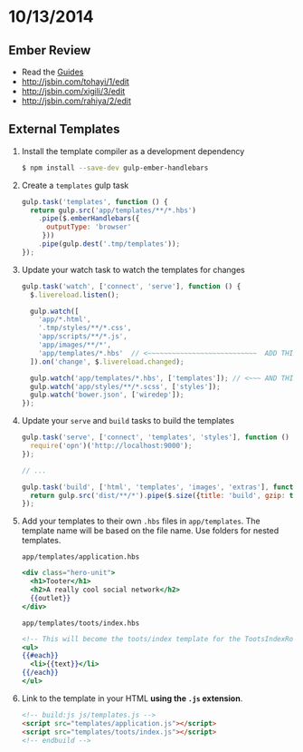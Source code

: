 # 10/13/2014

## Ember Review
- Read the [Guides](http://emberjs.com/guides/)
- http://jsbin.com/tohayi/1/edit
- http://jsbin.com/xigili/3/edit
- http://jsbin.com/rahiya/2/edit

## External Templates

1. Install the template compiler as a development dependency

    ```sh
    $ npm install --save-dev gulp-ember-handlebars
    ```

2. Create a `templates` gulp task

    ```js
    gulp.task('templates', function () {
      return gulp.src('app/templates/**/*.hbs')
        .pipe($.emberHandlebars({
          outputType: 'browser'
         }))
        .pipe(gulp.dest('.tmp/templates'));
    });
    ```

3. Update your watch task to watch the templates for changes

    ```js
   gulp.task('watch', ['connect', 'serve'], function () {
      $.livereload.listen();

      gulp.watch([
        'app/*.html',
        '.tmp/styles/**/*.css',
        'app/scripts/**/*.js',
        'app/images/**/*',
        'app/templates/*.hbs'  // <~~~~~~~~~~~~~~~~~~~~~~~~~~~  ADD THIS
      ]).on('change', $.livereload.changed);

      gulp.watch('app/templates/*.hbs', ['templates']); // <~~~ AND THIS
      gulp.watch('app/styles/**/*.scss', ['styles']);
      gulp.watch('bower.json', ['wiredep']);
    });
    ```

4. Update your `serve` and `build` tasks to build the templates

    ```js
    gulp.task('serve', ['connect', 'templates', 'styles'], function () {
      require('opn')('http://localhost:9000');
    });

    // ...

    gulp.task('build', ['html', 'templates', 'images', 'extras'], function () {
      return gulp.src('dist/**/*').pipe($.size({title: 'build', gzip: true}));
    });
    ```

5. Add your templates to their own `.hbs` files in `app/templates`. The template name will be based on the file name. Use folders for nested templates.

    `app/templates/application.hbs`

    ```hbs
    <div class="hero-unit">
      <h1>Tooter</h1>
      <h2>A really cool social network</h2>
      {{outlet}}
    </div>
    ```

    `app/templates/toots/index.hbs`

    ```hbs
    <!-- This will become the toots/index template for the TootsIndexRoute -->
    <ul>
    {{#each}}
      <li>{{text}}</li>
    {{/each}}
    </ul>
    ```

6. Link to the template in your HTML **using the `.js` extension**.

    ```html
    <!-- build:js js/templates.js -->
    <script src="templates/application.js"></script>
    <script src="templates/toots/index.js"></script>
    <!-- endbuild -->
    ```
